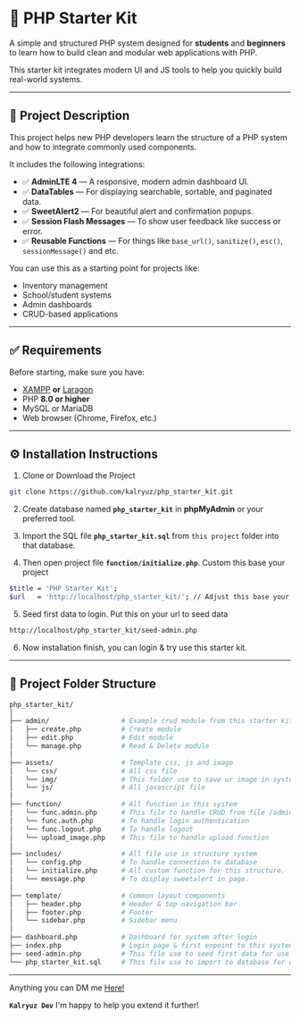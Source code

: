 # 🚀 PHP Starter Kit

A simple and structured PHP system designed for **students** and **beginners** to learn how to build clean and modular web applications with PHP.

This starter kit integrates modern UI and JS tools to help you quickly build real-world systems.

---

## 📘 Project Description

This project helps new PHP developers learn the structure of a PHP system and how to integrate commonly used components.

It includes the following integrations:

- ✅ **AdminLTE 4** — A responsive, modern admin dashboard UI.
- ✅ **DataTables** — For displaying searchable, sortable, and paginated data.
- ✅ **SweetAlert2** — For beautiful alert and confirmation popups.
- ✅ **Session Flash Messages** — To show user feedback like success or error.
- ✅ **Reusable Functions** — For things like `base_url()`, `sanitize()`, `esc()`, `sessionMessage()` and etc.

You can use this as a starting point for projects like:

- Inventory management
- School/student systems
- Admin dashboards
- CRUD-based applications

---

## ✅ Requirements

Before starting, make sure you have:

- [XAMPP](https://www.apachefriends.org/) **or** [Laragon](https://laragon.org/)
- PHP **8.0 or higher**
- MySQL or MariaDB
- Web browser (Chrome, Firefox, etc.)

---

## ⚙️ Installation Instructions

1. Clone or Download the Project
```bash
git clone https://github.com/kalryuz/php_starter_kit.git
```

2. Create database named **`php_starter_kit`** in **phpMyAdmin** or your preferred tool.

3. Import the SQL file **`php_starter_kit.sql`** from `this project` folder into that database.
   
4. Then open project file **`function/initialize.php`**.
   Custom this base your project
```bash
$title = 'PHP Starter Kit';
$url   = 'http://localhost/php_starter_kit/'; // Adjust this base your url root project
```

5. Seed first data to login.
   Put this on your url to seed data
 ```bash
http://localhost/php_starter_kit/seed-admin.php
```
6. Now installation finish, you can login & try use this starter kit.

---

## 📁 Project Folder Structure

```bash
php_starter_kit/
│
├── admin/                  # Example crud module from this starter kit
│   ├── create.php          # Create module
│   ├── edit.php            # Edit module
│   └── manage.php          # Read & Delete module
│
├── assets/                 # Template css, js and image
│   └── css/                # All css file 
│   └── img/                # This folder use to save ur image in system 
│   └── js/                 # All javascript file 
│
├── function/               # All function in this system
│   └── func.admin.php      # This file to handle CRUD from file /admin
│   └── func.auth.php       # To handle login authentication
│   └── func.logout.php     # To handle logout
│   └── upload_image.php    # This file to handle upload function
│
├── includes/               # All file use in structure system
│   └── config.php          # To handle connection to database
│   └── initialize.php      # All custom function for this structure.
│   └── message.php         # To display sweetalert in page.
│
├── template/               # Common layout components
│   ├── header.php          # Header & top navigation bar
│   ├── footer.php          # Footer
│   └── sidebar.php         # Sidebar menu
│
├── dashboard.php           # Dashboard for system after login
├── index.php               # Login page & first enpoint to this system
├── seed-admin.php          # This file use to seed first data for use this system
└── php_starter_kit.sql     # This file use to import to database for default starter kit table
```

---

Anything you can DM me [Here!](https://www.tiktok.com/@kalryuz)

**`Kalryuz Dev`** 
I'm happy to help you extend it further!
